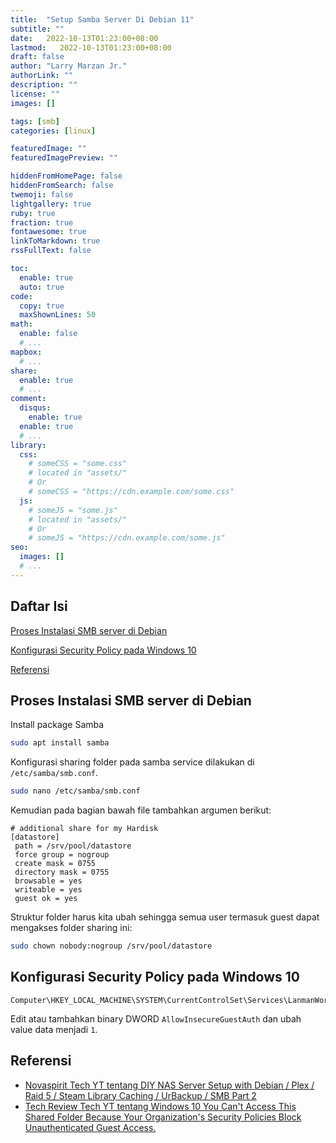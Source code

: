 ```yaml
---
title:  "Setup Samba Server Di Debian 11"
subtitle: ""
date:   2022-10-13T01:23:00+08:00
lastmod:   2022-10-13T01:23:00+08:00
draft: false 
author: "Larry Marzan Jr."
authorLink: ""
description: ""
license: ""
images: []

tags: [smb]
categories: [linux]

featuredImage: ""
featuredImagePreview: ""

hiddenFromHomePage: false
hiddenFromSearch: false
twemoji: false
lightgallery: true
ruby: true
fraction: true
fontawesome: true
linkToMarkdown: true
rssFullText: false

toc:
  enable: true
  auto: true
code:
  copy: true
  maxShownLines: 50
math:
  enable: false
  # ...
mapbox:
  # ...
share:
  enable: true
  # ...
comment:
  disqus:
    enable: true
  enable: true
  # ...
library:
  css:
    # someCSS = "some.css"
    # located in "assets/"
    # Or
    # someCSS = "https://cdn.example.com/some.css"
  js:
    # someJS = "some.js"
    # located in "assets/"
    # Or
    # someJS = "https://cdn.example.com/some.js"
seo:
  images: []
  # ...
---
```


## Daftar Isi  
[Proses Instalasi SMB server di Debian](#installation)

[Konfigurasi Security Policy pada Windows 10](#win10config)

[Referensi](#reference)


<a name="installation"/>

## Proses Instalasi SMB server di Debian

Install package Samba
```bash
sudo apt install samba
```

Konfigurasi sharing folder pada samba service dilakukan di `/etc/samba/smb.conf`.
```bash
sudo nano /etc/samba/smb.conf
```
Kemudian pada bagian bawah file tambahkan argumen berikut:
```
# additional share for my Hardisk
[datastore]
 path = /srv/pool/datastore
 force group = nogroup
 create mask = 0755
 directory mask = 0755
 browsable = yes
 writeable = yes
 guest ok = yes
```

Struktur folder harus kita ubah sehingga semua user termasuk guest dapat mengakses folder sharing ini:
```bash
sudo chown nobody:nogroup /srv/pool/datastore
```

<a name="win10config"/>

## Konfigurasi Security Policy pada Windows 10

```
Computer\HKEY_LOCAL_MACHINE\SYSTEM\CurrentControlSet\Services\LanmanWorkstation\Parameters
```
Edit atau tambahkan binary DWORD `AllowInsecureGuestAuth` dan ubah value data menjadi `1`.

<a name="reference"/>

## Referensi
- [Novaspirit Tech YT tentang DIY NAS Server Setup with Debian / Plex / Raid 5 / Steam Library Caching / UrBackup / SMB Part 2](https://www.youtube.com/watch?v=cSi-NOlomLc&t=696s)
- [Tech Review Tech YT tentang Windows 10 You Can't Access This Shared Folder Because Your Organization's Security Policies Block Unauthenticated Guest Access.](https://www.youtube.com/watch?v=vyatMj1Z2NQ)
